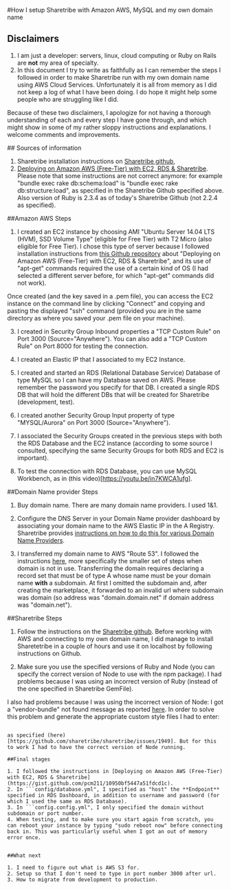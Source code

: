 #How I setup Sharetribe with Amazon AWS, MySQL and my own domain name

## Disclaimers

1. I am just a developer: servers, linux, cloud computing or Ruby on Rails are **not** my area of specialty. 
2. In this document I try to write as faithfully as I can remember the steps I followed in order to make Sharetribe run with my own domain name using AWS Cloud Services. Unfortunately it is all from memory as I did not keep a log of what I have been doing. I do hope it might help some people who are struggling like I did.

Because of these two disclaimers, I apologize for not having a thorough understanding of each and every step I have gone through, and which might show in some of my rather sloppy instructions and explanations. I welcome comments and improvements.


## Sources of information

1. Sharetribe installation instructions on [Sharetribe github](https://github.com/sharetribe/sharetribe),
2. [Deploying on Amazon AWS (Free-Tier) with EC2, RDS & Sharetribe](https://gist.github.com/pcm211/10950bf5447a51fdcd1c). Please note that some instructions are not correct anymore: for example "bundle exec rake db:schema:load" is "bundle exec rake db:structure:load", as specified in the Sharetribe Github specified above. Also version of Ruby is 2.3.4 as of today's Sharetribe Github (not 2.2.4 as specified).

##Amazon AWS Steps

1. I created an EC2 instance by choosing AMI "Ubuntu Server 14.04 LTS (HVM), SSD Volume Type" (eligible for Free Tier) with T2 Micro (also eligible for Free Tier). I chose this type of server because I followed installation instructions from [this Github repository](https://gist.github.com/pcm211/10950bf5447a51fdcd1c) about "Deploying on Amazon AWS (Free-Tier) with EC2, RDS & Sharetribe", and its use of "apt-get" commands required the use of a certain kind of OS (I had selected a different server before, for which "apt-get" commands did not work).


Once created (and the key saved in a .pem file), you can access the EC2 instance on the command line by clicking "Connect" and copying and pasting the displayed "ssh" command (provided you are in the same directory as where you saved your .pem file on your machine).

3. I created in Security Group Inbound properties a "TCP Custom Rule" on Port 3000 (Source="Anywhere"). You can also add a "TCP Custom Rule" on Port 8000 for testing the connection. 

3. I created an Elastic IP that I associated to my EC2 Instance.

4. I created and started an RDS (Relational Database Service) Database of type MySQL so I can have my Database saved on AWS.  Please remember the password you specify for that DB. I created a single RDS DB that will hold the different DBs that will be created for Sharetribe (development, test).

5. I created another Security Group Input property of type "MYSQL/Aurora" on Port 3000 (Source="Anywhere").

6. I associated the Security Groups created in the previous steps with both the RDS Database and the EC2 instance (according to some source I consulted, specifying the same Security Groups for both RDS and EC2 is important).

7. To test the connection with RDS Database, you can use MySQL Workbench, as in (this video)[https://youtu.be/in7KWCA1ufg]. 


##Domain Name provider Steps

1. Buy domain name. There are many domain name providers. I used 1&1.

2. Configure the DNS Server in your Domain Name provider dashboard by associating your domain name to the AWS Elastic IP in the A Registry. Sharetribe provides [instructions on how to do this for various Domain Name Providers](https://help.sharetribe.com/dns-and-domain-setup).

3. I transferred my domain name to AWS "Route 53". I followed the instructions [here](https://docs.aws.amazon.com/Route53/latest/DeveloperGuide/MigratingDNS.html), more specifically the smaller set of steps when domain is not in use. Transferring the domain requires declaring a record set that must be of type A whose name must be your domain name **with** a subdomain. At first I omitted the subdomain and, after creating the marketplace, it forwarded to an invalid url where subdomain was domain (so address was "domain.domain.net" if domain address was "domain.net").

##Sharetribe Steps

1. Follow the instructions on the [Sharetribe github](https://github.com/sharetribe/sharetribe). Before working with AWS and connecting to my own domain name, I did manage to install Sharetetribe in a couple of hours and use it on localhost by following instructions on Github.

2. Make sure you use the specified versions of Ruby and Node (you can specify the correct version of Node to use with the npm package). I had problems because I was using an incorrect version of Ruby (instead of the one specified in Sharetribe GemFile). 

I also had problems because I was using the incorrect version of Node: I got a "vendor-bundle" not found message as reported [here](https://github.com/sharetribe/sharetribe/issues/2096). In order to solve this problem and generate the appropriate custom style files I had to enter:

```bundle exec rake assets:precompile"

as specified (here)[https://github.com/sharetribe/sharetribe/issues/1949]. But for this to work I had to have the correct version of Node running.

##Final stages

1. I followed the instructions in [Deploying on Amazon AWS (Free-Tier) with EC2, RDS & Sharetribe](https://gist.github.com/pcm211/10950bf5447a51fdcd1c).
2. In ```config/database.yml", I specified as "host" the **Endpoint** specified in RDS Dashboard, in addition to username and password (for which I used the same as RDS Database).
3. In ```config.config.yml", I only specified the domain without subdomain or port number.
4. When testing, and to make sure you start again from scratch, you can reboot your instance by typing "sudo reboot now" before connecting back in. This was particularly useful when I got an out of memory error once.


##What next

1. I need to figure out what is AWS S3 for.
2. Setup so that I don't need to type in port number 3000 after url.
3. How to migrate from development to production.